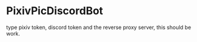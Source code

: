 # PixivPicDiscordBot
type pixiv token, discord token and the reverse proxy server, this should be work.
